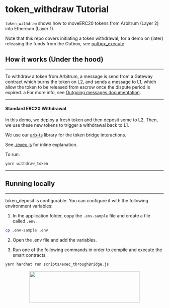 # token_withdraw Tutorial

`token_withdraw` shows how to moveERC20 tokens from Arbitrum (Layer 2) into Ethereum (Layer 1).

Note that this repo covers initiating a token withdrawal; for a demo on (later) releasing the funds from the Outbox, see [outbox_execute](../outbox-execute/README.md)

## How it works (Under the hood)

---

To withdraw a token from Arbitrum, a message is send from a Gateway contract which burns the token on L2, and sends a message to L1, which allow the token to be released from escrow once the dispute period is expired. a For more info, see [Outgoing messages documentation](https://developer.offchainlabs.com/docs/l1_l2_messages#l2-to-l1-messages-lifecycle).

---

#### **Standard ERC20 Withdrawal**

In this demo, we deploy a fresh token and then deposit some to L2. Then, we use these new tokens to trigger a withdrawal back to L1.

We use our [arb-ts](https://github.com/OffchainLabs/arbitrum/tree/master/packages/arb-ts) library for the token bridge interactions.

See [./exec.js](./scripts/exec.js) for inline explanation.

To run:

```
yarn withdraw_token
```

---

## Running locally

---

token_deposit is configurable. You can configure it with the following environment variables:

1. In the application folder, copy the `.env-sample` file and create a file called `.env`.

```bash
cp .env-sample .env
```

2. Open the .env file and add the variables.

3. Run one of the following commands in order to compile and execute the smart contracts.

```bash
yarn hardhat run scripts/exec_throughBridge.js

```

<p align="center">
  <img width="350" height="100" src= "https://offchainlabs.com/static/media/full-logo.3271d3e8.png" />
</p>
